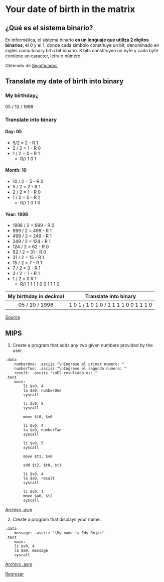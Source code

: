 # Your date of birth in the matrix

## ¿Qué es el sistema binario?

En informática, el sistema binario __es un lenguaje que utiliza 2 dígitos binarios__, el 0 y el 1, donde cada símbolo constituye un bit, denominado en inglés como binary bit o bit binario. 8 bits constituyen un byte y cada byte contiene un caracter, letra o número.

Obtenido de [Significados](https://www.significados.com/sistema-binario/)

## Translate my date of birth into binary

### My birthday¿

05 / 10 / 1998

### Translate into binary

#### Day: 05

* 5/2 = 2 - R 1
* 2 / 2 = 1 - R 0
* 1 / 2 = 0 - R 1
  * R// 1 0 1

#### Month: 10

* 10 / 2 = 5 - R 0
* 5 / 2 = 2 - R 1
* 2 / 2 = 1 - R 0
* 1 / 2 = 0 - R 1
  * R// 1 0 1 0

#### Year: 1998

* 1998 / 2 = 999 - R 0
* 999 / 2 = 499 - R 1
* 499 / 2 = 249 - R 1
* 249 / 2 = 124 - R 1
* 124 / 2 = 62 - R 0
* 62 / 2 = 31 - R 0
* 31 / 2 = 15 - R 1
* 15 / 2 = 7 - R 1
* 7 / 2 = 3 - R 1
* 3 / 2 = 1 - R 1
* 1 / 2 = 0 R 1
  * R// 1 1 1 1 0 0 1 1 1 0

|My birthday in decimal|Translate into binary|
|:--------------------:|:-------------------:|
| 05 / 10 / 1998| 1 0 1 / 1 0 1 0 / 1 1 1 1 0 0 1 1 1 0|

[Source](https://www.youtube.com/watch?v=rsxT4FfRBaM)

## MIPS

1. Create a program that adds any two given numbers provided by the user.

```Assembly
.data
    numberOne: .asciiz "\nIngrese el primer numero: "
    numberTwo: .asciiz "\nIngrese el segundo numero: "
    result: .asciiz "\nEl resultado es: "
.text
    main:
        li $v0, 4
        la $a0, numberOne
        syscall

        li $v0, 5
        syscall

        move $t0, $v0

        li $v0, 4
        la $a0, numberTwo
        syscall

        li $v0, 5
        syscall

        move $t1, $v0

        add $t2, $t0, $t1

        li $v0, 4
        la $a0, result
        syscall

        li $v0, 1
        move $a0, $t2
        syscall
```

[Archivo .asm](/src/week_01/20-07-2022/assets/SumTwoNumbers.asm)

2. Create a program that displays your name.

```Assembly
.data
    message: .asciiz "\My name is Edy Rojas"
.text
    main:
    li $v0, 4
    la $a0, message
    syscall
```

[Archivo .asm](/src/week_01/20-07-2022/assets/SumTwoNumbers.asm)

[Regresar](/README.md)
